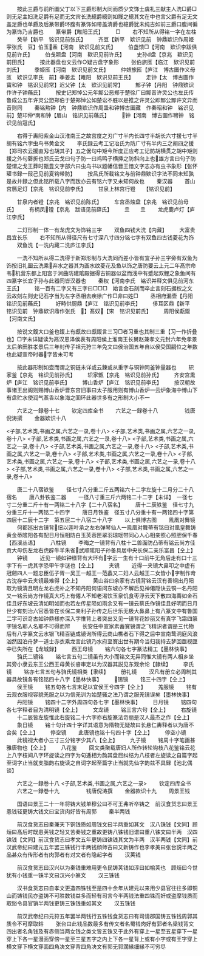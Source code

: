 <!-- { "loadSidebar": true } -->
　　按此三爵与前所圗父丁以下三爵形制大同而质少文饰士虞礼三献主人洗□爵□则无足主妇洗足爵有足而无文宾长洗繶爵繶则如屦之繶其文在中也言父爵有足无文盖足爵也单爵及后篆带爵环腹有篆饰如带盖清爵也繶爵犹未纯古如前三爵口腹间徧为篆饰乃吉爵也
　　篆带爵【睢阳王氏】
　　□
　　右不知所从得铭一字在左柱
　　癸举【新平　铭识见前张氏】
　　齐豆【新平　欵识见前　钟鼎欵识作周姫寜张氏　豆】伯玉盉【河南　欵识见前文氏】
　　伯盏馈□【河南　欵识李跋俱见前许氏】
　　伯戋颒盘【河南　欵识见前许氏】
　　史孙盘【京兆　欵识见前田氏】
　　按此器盘也文云作○疑古盘字象形
　　张伯旅匜【临江　欵识见前刘氏】
　　季姫匜【河南　欵识见前文氏】
　　仲姞旅匜【庐江　博古圗作义母匜　欵识见李氏　前】季姜盂【睢阳　欵识见前王氏】
　　走钟【太　博古圗作寳和钟　铭识见前常】迟父钟【太　欵识见前常】
　　鄦子钟【丹阳　钟鼎欵识作许子钟蘓氏】
　　按史记郑悼公元年鄦公恶郑于楚徐广曰鄦音许灵公也左氏传鲁成公五年许灵公愬郑伯于楚郑悼公如楚讼不胜以是推之许灵公即鄦公鄦许文异而音则同
　　秦铭勲钟【内　钟鼎欵识作周盄和钟博古圗藏　作秦昭和钟　铭识见前】楚卭仲南和钟【眉山　铭识见前蘓氏】
　　钟【河南　博古圗作聘钟　铭识见前冦氏】

　　右得于夀阳紫金山汉淮南王之故宫度之刃广寸半内长四寸半胡长六寸援七寸半胡有铭六字虫鸟书黄金文
　　李氏録云考工记冶氏为防广寸有半内三之胡四之援【郑司农云援直刄也胡其子】五之倨句中矩今所度正应考工记防胡横贯之胡中矩则援之外句磬折也郑氏云戈曰句子防一曰鸡鸣孑横挿之防斜向上也雄方言曰句子防楚谓之戈王莽时甄豊文字部六曰虫鸟书以题幡信晋王愔文字志亦有虫书象形【张怀瓘书録一叚己见前夏钩带防】
　　按吕氏所载铭文与前钟鼎欵识字法不同未知孰是故并録之但此铭所载八字而跋亦云有铭六字又未知何故也
　　秦汉器
　　首山宫鴈足灯【京兆　铭识见前李氏】
　　甘泉上林宫行镫　　【铭识见前】

　　甘泉内者镫【京兆　铭识见前陈氏】
　　车宫丞烛盘【京兆　铭识见前毋氏】
　　有柄凤镫【京兆　跋语见前薛氏】
　　亖　　亖
　　龙虎鹿卢灯【庐江李氏】

　　二灯形制一体一有龙虎文为饰铭三字
　　双鱼四钱大洗【内藏】
　　大富贵昌宜长乐
　　右不知所从得径尺有七寸深八寸四分铭七字有双鱼四古钱菱花为饰
　　双鱼洗【一洗内藏二洗庐江李氏】

　　一洗不知所从得二洗得于新郑形制与大洗同而差小皆有宜子孙三字旁有双鱼为饰按旧礼圗云洗乘弃水之器其为画水纹菱花及鱼以饰之唐防要云上元二年髙宗命韦机营东都上阳宫于涧曲防建隂殿掘得古铜器似盆而浅中有蹙起双鲤之象鱼间有四篆字长宜子孙与此器同皆汉器也
　　秦权【河南李氏　铭识并释文俱见前河东王氏】
　　铭一百有二字又有三字曰□□□　始言金石刻而卒止言刻石据权之文云故刻左则史记石字当为左字丞相去疾徐广作□非曰姓□
　　丞相府漏壶【丹阳　铭识见前蘓氏】
　　好畤供厨鼎【庐江　铭识见前李氏】
　　侈耳区鼎【新平　铭识见前　钟鼎欵识鼎作张氏　】髙奴【宋　铭识见前氏】
　　周阳侯甗鍑【河南文氏】

　　按说文鍑大口釜也鍑上有甗故曰甗鍑言三习□者习重也其制三重【习一作折叠也】□字未详疑读为鬲汉恩泽侯表有周阳侯上淮南王长舅赵兼孝文元封六年免孝景太后弟田胜孝景后三年封传子祖元狩三年免文曰侯治国五年自以侯受国嗣位之年数也此疑宣帝时器字皆未可考

　　按此器形制如壶而谓之铜链未详或云錬或从重字与铜钟同釜钟量器也
　　轵家釜【京兆　铭识见前孙氏】
　　轵家甑【京兆　铭识见前孙氏】
　　齐安宫熏炉【庐江　铭识见前李氏】
　　博山香炉【庐江　铭识见前李氏】
　　按汉朝故事诸王出阁则赐愽山香炉晋东宫旧事曰太子服用则有愽山香炉一云炉象海中愽山下有盘贮水使润气蒸香以象海之囬环此器世多有之形制大小不一

　　六艺之一録卷十七
　　钦定四库全书
　　六艺之一録卷十八　　　　　钱唐倪涛撰
　　金器欵识十八

<子部,艺术类,书画之属,六艺之一录,卷十八>
<子部,艺术类,书画之属,六艺之一录,卷十八>
<子部,艺术类,书画之属,六艺之一录,卷十八>
<子部,艺术类,书画之属,六艺之一录,卷十八>
<子部,艺术类,书画之属,六艺之一录,卷十八>
<子部,艺术类,书画之属,六艺之一录,卷十八>
<子部,艺术类,书画之属,六艺之一录,卷十八>
<子部,艺术类,书画之属,六艺之一录,卷十八>
<子部,艺术类,书画之属,六艺之一录,卷十八>
<子部,艺术类,书画之属,六艺之一录,卷十八>
<子部,艺术类,书画之属,六艺之一录,卷十八>

　　唐二十八宿铁鉴
　　径七寸八分重二斤五两铭六十二字左旋十二月分二十八宿名
　　唐八卦铁鉴二器
　　一径八寸重三斤六两铭二十二字【未详】　一径七寸二分重二斤十有一两铭二十八字【二十八宿名】
　　唐十二辰铁鉴　径七寸九分重三斤十一两铭二十四字
　　唐日月铁鉴　径五寸八分重十有一两铭四十字第四层十二辰十二字　第五层二十八宿二十八字
　　以上俱博古图
　　鳯凰对舞镜
　　何都廵出古镜背纽以莲叶承之左右弹琴仙人一鳯凰对舞蒂有铭曰对凰皇舞铸黄金蒂隂阳各有配日月恒相防白玉芙蓉匣翠羽琼瑶带同心人心相亲照心照胆保千春【西溪丛语】
　　八柱镜
　　李晦之一镜背有八柱十二兽面防凸蒂有铭云尚方佳贡大毋伤左龙右虎辟牛羊朱雀武顺隂阳子孙备具居中央长保二亲乐富昌【仝上】
　　钟镜
　　近见一镜如钟様背有大环有字云一生有十口前牛无角后走有口十三字下有一虎其字恐甲午字谜也【仝上】
　　夹镜
　　近得一夹镜大鼻叩之中虚有冠劒四人一题忠臣伍子胥一吴王一越王一范蠡又二妇人云越王二女皆小字制作竒古沈存中云夹镜最难得【仝上】
　　黄山谷曰余家有古镜背铭云汉有善铜出丹阳取为镜清且明左龙右虎补之不知丹阳何语问东坡亦不解后见神僊隠诀云铜一名丹阳又一铭云尚方作镜真大巧上有僊人不知老渴饮玉泉饥食枣浮云天下散四海夀如金石佳且好东坡云清如明如而也若左传星陨如雨余又有一镜云蔡氏作镜佳且好明而日月世少有刻治六官悉皆在长保二亲利子孙传之后世乐无极大鼻鼻上有八篆文中有鲁国二字可识竒古如钟鼎様亦深入字惟背上者突出又见一镜背花妙丽又有真字飞霜四篆字镜名耶人名耶不可得而辨
　　长安任中宣家素蓄寳镜谓之飞精识者谓是三代物后有八字篆文云水银飞精百链成镜询所得云商山樵者石下得之后中宣南鹜洞庭风浪汹然因泊舟梦一道士赤衣乘龙言此镜乃水府至寳出世有期今当归我持去梦回亟视匣中已失所在【龙城録】
　　西王母镜
　　铭六句各七字篆法精工【墨林快事】
　　驺氏二镜铭
　　铭七言五句二镜虽有大小而铭文无异同惟大镜有两人相乡坐其旁小隶云东王公西王母黄长睿审定以为汉器其説见东观余论【隷续】
　　李氏镜
　　铭亦七言五句与驺氏镜相类【隶续】
　　册礼镜
　　汉凡有册立必周制其器具故镜各有铭铭四十八字【墨林快事】
　　锡镜
　　铭三十四字【仝上】
　　侯王镜
　　铭五句各七言末足以宜侯王兮四字【仝上】
　　羗服镜
　　铭有云观衣服视容貌羌服之以为信羌训为始楚骚之法乃谓之服羌镜误矣【墨林快事】
　　丹阳镜
　　铭四十二字外周四句各七字【墨林快事】
　　日月镜
　　铭四句各七字释者目为清明镜【仝上】
　　文龙镜
　　铭三言六句【仝上】
　　右旋镜
　　十二辰皆左旋惟此右旋铭二十六字亦右旋篆法竒丽是汉人最杰之作【仝上】
　　象日镜
　　铭十句计四十字详其语意为隋物无疑故曰长悬仁夀释者以为唐不合矣【仝上】
　　停空镜
　　此唐镜也铭十句四十字【仝上】
　　停空小镜
　　此镜视大者小三寸三分铭字少其八【仝上】
　　九子镜
　　铭周十字笔画甚雅唐物也【仝上】
　　八花鉴
　　回文类聚载唐妇人所作转轮钩枝八花鉴铭云花上八字枝间八字环旋读之四字为句逓相为韵其盘屈纠结为八枝者左旋读之自篇字起至词字止当就支脂韵右旋读之自词字起至篇字止当就先仙字韵兹不具録【池北偶谈】

　　六艺之一録巻十八
<子部,艺术类,书画之属,六艺之一录>
　　钦定四库全书
　　六艺之一録巻十九　　　　　钱唐倪涛撰
　　金器款识十九
　　周景王钱

　　国语曰景王二十一年将铸大钱单穆公曰不可王弗听卒铸之　前汉食货志曰景王患钱轻更铸大钱文曰宝货肉好皆有周郭
　　秦半两钱

　　前汉食货志曰秦兼天下铜钱质如周钱文曰半两重如其文　汉八铢钱【文同】顾烜曰髙后时既患荚钱之轻又苦秦钱之重故更铸八铢钱旧谱曰重八铢文曰半两　汉四铢钱【文同】前汉食货志曰孝文五年更铸四铢钱其文为半两　汉半两钱【文同】前汉武帝纪曰建元五年罢三铢钱行半两钱顔师古曰又新铸作也李孝美曰张台説半两之品甚众有传形者有肉郭者有对文者有隐起字者
　　汉荚钱

　　前汉食货志曰汉兴以为秦钱重难用更令民铸荚钱如淳曰如榆荚也　顾烜曰今世犹有小钱重一铢半文曰汉兴小篆文
　　汉三铢钱

　　汉书食货志曰自孝文更造四铢钱至是四十余年从建元以来用少县官往往多即铜山而铸钱民亦盗铸不可胜数钱益多而轻有司言今半两钱法重四铢而奸或盗摩钱质而取鋊令县官销半两钱更铸三铢钱重如其文
　　汉五铢钱

　　前汉武帝纪曰元狩五年罢半两钱行五铢钱食货志曰有司请郡国铸五铢钱周郭其质令不可摩取鋊
　　张台曰此钱品数最多有传文者名蜀钱肉好有郭者名梁钱背文四出者名角钱及有赤侧当两女钱之类文皆五铢又于此外有穿上一星至五星穿下一星穿上下各一星漫面穿傍一星至三星五字之内上下各一星背上或有小字或有王字穿上横文穿下横文穿面四角决文穿背四角决文有郭无郭濶縁细縁不可穷尽
